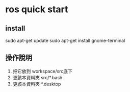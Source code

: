 # ros quick start

## install
  sudo apt-get update
  sudo apt-get install gnome-terminal

## 操作說明
1. 把它放到 workspace/src底下
1. 更該本資料夾 src/*.bash
1. 更該本資料夾 *.desktop
